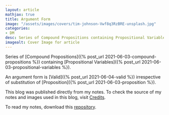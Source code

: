 ```yaml
---
layout: article
mathjax: true
title: Argument Form
image: "/assets/images/covers/tim-johnson-Vwf8q3RzBRE-unsplash.jpg"
categories:
- DM
desc: Series of Compound Propositions containing Propositional Variables. 
imagealt: Cover Image for article
---
```


Series of [Compound Propositions]({% post_url 2021-06-03-compound-propositions %}) containing [Propositional Variables]({% post_url 2021-06-03-propositional-variables %}).

An argument form is [Valid]({% post_url 2021-06-04-valid %}) irrespective of substitution of [Proposition]({% post_url 2021-06-03-proposition %}).

This blog was published directly from my notes.
To check the source of my notes and images used in this blog, visit <a href="/credits.html" target="_blank">Credits</a>.

To read my notes, download this <a href="https://github.com/bovem/CS" target="blank">repository</a>.